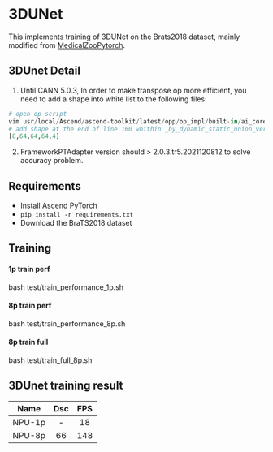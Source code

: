 # 3DUNet
This implements training of 3DUNet on the Brats2018 dataset, mainly modified from [MedicalZooPytorch](https://github.com/black0017/MedicalZooPytorch).

## 3DUnet Detail
1. Until CANN 5.0.3, In order to make transpose op more efficient, you need to add a shape into white list to the following files:
```python
# open op script
vim usr/local/Ascend/ascend-toolkit/latest/opp/op_impl/built-in/ai_core/tbe/impl/dynamic/transpose.py 
# add shape at the end of line 160 whithin _by_dynamic_static_union_version function
[8,64,64,64,4]
```
2. FrameworkPTAdapter version should > 2.0.3.tr5.2021120812 to solve accuracy problem.

## Requirements
- Install Ascend PyTorch
- `pip install -r requirements.txt`
- Download the BraTS2018 dataset

## Training
#### 1p train perf
bash test/train_performance_1p.sh

#### 8p train perf
bash test/train_performance_8p.sh 

#### 8p train full
bash test/train_full_8p.sh 


## 3DUnet training result

| Name     | Dsc      | FPS       |
| :------: | :------: | :------:  | 
| NPU-1p   | -        | 18        | 
| NPU-8p   | 66       | 148       | 
